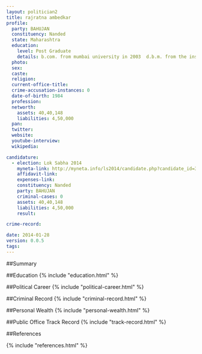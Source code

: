 ```yaml
---
layout: politician2
title: rajratna ambedkar
profile: 
  party: BAHUJAN
  constituency: Nanded
  state: Maharashtra
  education: 
    level: Post Graduate
    details: b.com. from mumbai university in 2003  d.b.m. from the institute of chartered and financial accountants of india (icfai) university dheradun in 2008  a.d.m.  from icfai university in 2008  m.b.a. from icfai university in 2010
  photo: 
  sex: 
  caste: 
  religion: 
  current-office-title: 
  crime-accusation-instances: 0
  date-of-birth: 1984
  profession: 
  networth: 
    assets: 40,40,148
    liabilities: 4,50,000
  pan: 
  twitter: 
  website: 
  youtube-interview: 
  wikipedia: 

candidature: 
  - election: Lok Sabha 2014
    myneta-link: http://myneta.info/ls2014/candidate.php?candidate_id=3304
    affidavit-link: 
    expenses-link: 
    constituency: Nanded 
    party: BAHUJAN
    criminal-cases: 0
    assets: 40,40,148
    liabilities: 4,50,000
    result:  

crime-record: 

date: 2014-01-28
version: 0.0.5
tags: 
---
```

##Summary


##Education
{% include "education.html" %}


##Political Career
{% include "political-career.html" %}


##Criminal Record
{% include "criminal-record.html" %}


##Personal Wealth
{% include "personal-wealth.html" %}


##Public Office Track Record
{% include "track-record.html" %}


##References


{% include "references.html" %}
